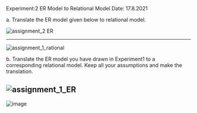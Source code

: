 Experiment:2			ER Model to Relational Model		Date: 17.8.2021

 a.  Translate the ER model given below to relational model.
 
![assignment_2 ER](https://user-images.githubusercontent.com/51349461/130432671-8131d29f-cde2-41fe-899d-162f6d5faa09.png)

---------------------------------------------------------------------------------------------------------------------------

![assignment_1_rational](https://user-images.githubusercontent.com/51349461/130432209-859a2beb-f882-4e20-b21f-a2a3b6a0c64a.png)



 b.  Translate the ER model you have drawn in Experiment1 to a corresponding relational model. Keep all your assumptions and make the translation.
 
 ![assignment_1_ER](https://user-images.githubusercontent.com/51349461/130432402-e0afbc39-377d-4077-b5aa-0551efd361f8.png)
 -------------------------------------------------------------------------------------------------------------------------------
![image](https://user-images.githubusercontent.com/51349461/130432804-3c9d2084-9d4b-487b-bddc-4de6d78821af.png)

